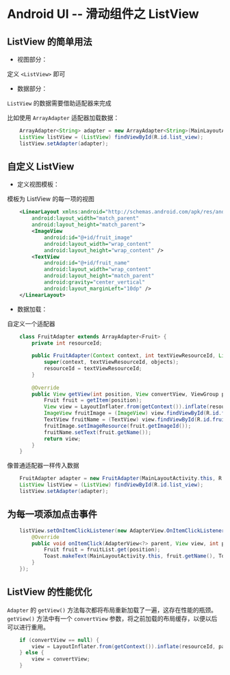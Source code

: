 # Android UI -- 滑动组件之 ListView

## ListView 的简单用法

* 视图部分：

定义 `<ListView>` 即可

* 数据部分：

`ListView` 的数据需要借助适配器来完成

比如使用 `ArrayAdapter` 适配器加载数据：

``` java
    ArrayAdapter<String> adapter = new ArrayAdapter<String>(MainLayoutActivity.this, android.R.layout.simple_expandable_list_item_1, data);
    ListView listView = (ListView) findViewById(R.id.list_view);
    listView.setAdapter(adapter);
```

## 自定义 ListView

* 定义视图模板：

模板为 ListView 的每一项的视图

``` xml
    <LinearLayout xmlns:android="http://schemas.android.com/apk/res/android"
        android:layout_width="match_parent"
        android:layout_height="match_parent">
        <ImageView
            android:id="@+id/fruit_image"
            android:layout_width="wrap_content"
            android:layout_height="wrap_content" />
        <TextView
            android:id="@+id/fruit_name"
            android:layout_width="wrap_content"
            android:layout_height="match_parent"
            android:gravity="center_vertical"
            android:layout_marginLeft="10dp" />
    </LinearLayout>
```

* 数据加载：

自定义一个适配器

``` java
    class FruitAdapter extends ArrayAdapter<Fruit> {
        private int resourceId;
    
        public FruitAdapter(Context context, int textViewResourceId, List<Fruit> objects) {
            super(context, textViewResourceId, objects);
            resourceId = textViewResourceId;
        }
    
        @Override
        public View getView(int position, View convertView, ViewGroup parent) {
            Fruit fruit = getItem(position);
            View view = LayoutInflater.from(getContext()).inflate(resourceId, parent, false);
            ImageView fruitImage = (ImageView) view.findViewById(R.id.fruit_image);
            TextView fruitName = (TextView) view.findViewById(R.id.fruit_name);
            fruitImage.setImageResource(fruit.getImageId());
            fruitName.setText(fruit.getName());
            return view;
        }
    }
```

像普通适配器一样传入数据

``` java
    FruitAdapter adapter = new FruitAdapter(MainLayoutActivity.this, R.layout.fruit_item, fruitList);
    ListView listView = (ListView) findViewById(R.id.list_view);
    listView.setAdapter(adapter);
```

## 为每一项添加点击事件

``` java
    listView.setOnItemClickListener(new AdapterView.OnItemClickListener() {
        @Override
        public void onItemClick(AdapterView<?> parent, View view, int position, long id) {
            Fruit fruit = fruitList.get(position);
            Toast.makeText(MainLayoutActivity.this, fruit.getName(), Toast.LENGTH_SHORT).show();
        }
    });
```

## ListView 的性能优化

`Adapter` 的 `getView()` 方法每次都将布局重新加载了一遍，这存在性能的瓶颈。 `getView()` 方法中有一个 `convertView` 参数，将之前加载的布局缓存，以便以后可以进行重用。

``` java
    if (convertView == null) {
        view = LayoutInflater.from(getContext()).inflate(resourceId, parent, false);
    } else {
        view = convertView;
    }
```
